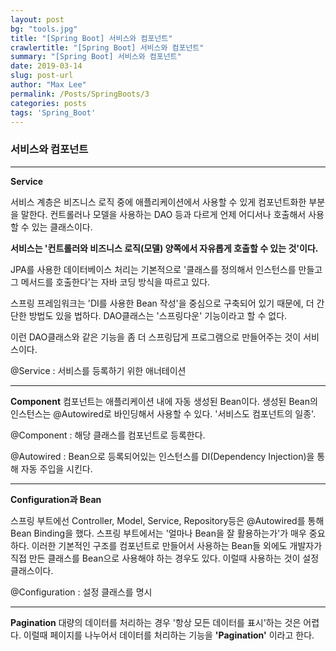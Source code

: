 ```yaml
---
layout: post
bg: "tools.jpg"
title: "[Spring Boot] 서비스와 컴포넌트"
crawlertitle: "[Spring Boot] 서비스와 컴포넌트"
summary: "[Spring Boot] 서비스와 컴포넌트"
date: 2019-03-14
slug: post-url
author: "Max Lee"
permalink: /Posts/SpringBoots/3
categories: posts
tags: 'Spring_Boot'
---
```


### 서비스와 컴포넌트
---

**Service**

서비스 계층은 비즈니스 로직 중에 애플리케이션에서 사용할 수 있게 컴포넌트화한 부분을 말한다. 컨트롤러나 모델을 사용하는 DAO 등과 다르게 언제 어디서나 호출해서 사용할 수 있는 클래스이다.

**서비스는 '컨트롤러와 비즈니스 로직(모델) 양쪽에서 자유롭게 호출할 수 있는 것'이다.**

JPA를 사용한 데이터베이스 처리는 기본적으로 '클래스를 정의해서 인스턴스를 만들고 그 메서드를 호출한다'는 자바 코딩 방식을 따르고 있다.

스프링 프레임워크는 'DI를 사용한 Bean 작성'을 중심으로 구축되어 있기 때문에, 더 간단한 방법도 있을 법하다. DAO클래스는 '스프링다운' 기능이라고 할 수 없다.

이런 DAO클래스와 같은 기능을 좀 더 스프링답게 프로그램으로 만들어주는 것이 서비스이다.

@Service : 서비스를 등록하기 위한 애너테이션

---
**Component**
컴포넌트는 애플리케이션 내에 자동 생성된 Bean이다. 생성된 Bean의 인스턴스는 @Autowired로 바인딩해서 사용할 수 있다. '서비스도 컴포넌트의 일종'.

@Component : 해당 클래스를 컴포넌트로 등록한다.

@Autowired : Bean으로 등록되어있는 인스턴스를 DI(Dependency Injection)을 통해 자동 주입을 시킨다.

---
**Configuration과 Bean**

스프링 부트에선 Controller, Model, Service, Repository등은 @Autowired를 통해 Bean Binding을 했다. 스프링 부트에서는 '얼마나 Bean을 잘 활용하는가'가 매우 중요하다. 이러한 기본적인 구조를 컴포넌트로 만들어서 사용하는 Bean들 외에도 개발자가 직접 만든 클래스를 Bean으로 사용해야 하는 경우도 있다. 이럴때 사용하는 것이 설정 클래스이다.

@Configuration : 설정 클래스를 명시

---
**Pagination**
대량의 데이터를 처리하는 경우 '항상 모든 데이터를 표시'하는 것은 어렵다. 이럴때 페이지를 나누어서 데이터를 처리하는 기능을 **'Pagination'** 이라고 한다.
